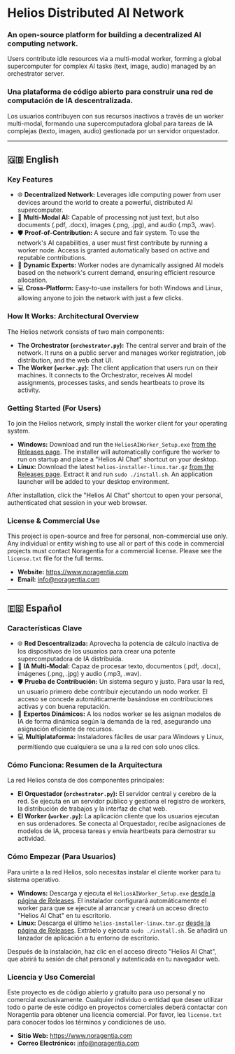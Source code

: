 # Helios Distributed AI Network

### An open-source platform for building a decentralized AI computing network.
Users contribute idle resources via a multi-modal worker, forming a global supercomputer for complex AI tasks (text, image, audio) managed by an orchestrator server.

### Una plataforma de código abierto para construir una red de computación de IA descentralizada.
Los usuarios contribuyen con sus recursos inactivos a través de un worker multi-modal, formando una supercomputadora global para tareas de IA complejas (texto, imagen, audio) gestionada por un servidor orquestador.

---

## 🇬🇧 English

### Key Features
* 🌐 **Decentralized Network:** Leverages idle computing power from user devices around the world to create a powerful, distributed AI supercomputer.
* 🧠 **Multi-Modal AI:** Capable of processing not just text, but also documents (.pdf, .docx), images (.png, .jpg), and audio (.mp3, .wav).
* 🛡️ **Proof-of-Contribution:** A secure and fair system. To use the network's AI capabilities, a user must first contribute by running a worker node. Access is granted automatically based on active and reputable contributions.
* 🤖 **Dynamic Experts:** Worker nodes are dynamically assigned AI models based on the network's current demand, ensuring efficient resource allocation.
* 💻 **Cross-Platform:** Easy-to-use installers for both Windows and Linux, allowing anyone to join the network with just a few clicks.

### How It Works: Architectural Overview
The Helios network consists of two main components:
* **The Orchestrator (`orchestrator.py`):** The central server and brain of the network. It runs on a public server and manages worker registration, job distribution, and the web chat UI.
* **The Worker (`worker.py`):** The client application that users run on their machines. It connects to the Orchestrator, receives AI model assignments, processes tasks, and sends heartbeats to prove its activity.

### Getting Started (For Users)
To join the Helios network, simply install the worker client for your operating system.

* **Windows:** Download and run the `HeliosAIWorker_Setup.exe` [from the Releases page](ENLACE_A_LA_PAGINA_DE_RELEASES). The installer will automatically configure the worker to run on startup and place a "Helios AI Chat" shortcut on your desktop.
* **Linux:** Download the latest `helios-installer-linux.tar.gz` [from the Releases page](ENLACE_A_LA_PAGINA_DE_RELEASES). Extract it and run `sudo ./install.sh`. An application launcher will be added to your desktop environment.

After installation, click the "Helios AI Chat" shortcut to open your personal, authenticated chat session in your web browser.

### License & Commercial Use
This project is open-source and free for personal, non-commercial use only. Any individual or entity wishing to use all or part of this code in commercial projects must contact Noragentia for a commercial license. Please see the `license.txt` file for the full terms.
* **Website:** https://www.noragentia.com
* **Email:** info@noragentia.com

---

## 🇪🇸 Español

### Características Clave
* 🌐 **Red Descentralizada:** Aprovecha la potencia de cálculo inactiva de los dispositivos de los usuarios para crear una potente supercomputadora de IA distribuida.
* 🧠 **IA Multi-Modal:** Capaz de procesar texto, documentos (.pdf, .docx), imágenes (.png, .jpg) y audio (.mp3, .wav).
* 🛡️ **Prueba de Contribución:** Un sistema seguro y justo. Para usar la red, un usuario primero debe contribuir ejecutando un nodo worker. El acceso se concede automáticamente basándose en contribuciones activas y con buena reputación.
* 🤖 **Expertos Dinámicos:** A los nodos worker se les asignan modelos de IA de forma dinámica según la demanda de la red, asegurando una asignación eficiente de recursos.
* 💻 **Multiplataforma:** Instaladores fáciles de usar para Windows y Linux, permitiendo que cualquiera se una a la red con solo unos clics.

### Cómo Funciona: Resumen de la Arquitectura
La red Helios consta de dos componentes principales:
* **El Orquestador (`orchestrator.py`):** El servidor central y cerebro de la red. Se ejecuta en un servidor público y gestiona el registro de workers, la distribución de trabajos y la interfaz de chat web.
* **El Worker (`worker.py`):** La aplicación cliente que los usuarios ejecutan en sus ordenadores. Se conecta al Orquestador, recibe asignaciones de modelos de IA, procesa tareas y envía heartbeats para demostrar su actividad.

### Cómo Empezar (Para Usuarios)
Para unirte a la red Helios, solo necesitas instalar el cliente worker para tu sistema operativo.

* **Windows:** Descarga y ejecuta el `HeliosAIWorker_Setup.exe` [desde la página de Releases](ENLACE_A_LA_PAGINA_DE_RELEASES). El instalador configurará automáticamente el worker para que se ejecute al arrancar y creará un acceso directo "Helios AI Chat" en tu escritorio.
* **Linux:** Descarga el último `helios-installer-linux.tar.gz` [desde la página de Releases](ENLACE_A_LA_PAGINA_DE_RELEASES). Extráelo y ejecuta `sudo ./install.sh`. Se añadirá un lanzador de aplicación a tu entorno de escritorio.

Después de la instalación, haz clic en el acceso directo "Helios AI Chat", que abrirá tu sesión de chat personal y autenticada en tu navegador web.

### Licencia y Uso Comercial
Este proyecto es de código abierto y gratuito para uso personal y no comercial exclusivamente. Cualquier individuo o entidad que desee utilizar todo o parte de este código en proyectos comerciales deberá contactar con Noragentia para obtener una licencia comercial. Por favor, lea `license.txt` para conocer todos los términos y condiciones de uso.
* **Sitio Web:** https://www.noragentia.com
* **Correo Electrónico:** info@noragentia.com
